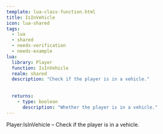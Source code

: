 ```yaml
---
template: lua-class-function.html
title: IsInVehicle
icon: lua-shared
tags:
  - lua
  - shared
  - needs-verification
  - needs-example
lua:
  library: Player
  function: IsInVehicle
  realm: shared
  description: "Check if the player is in a vehicle."
  
  
  returns:
    - type: boolean
      description: "Whether the player is in a vehicle."
---
```


<div class="lua__search__keywords">
Player:IsInVehicle &#x2013; Check if the player is in a vehicle.
</div>
